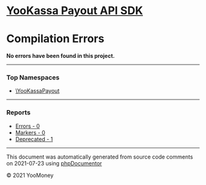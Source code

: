 # [YooKassa Payout API SDK](../home.md)

# Compilation Errors
**No errors have been found in this project.**

---

### Top Namespaces

* [\YooKassaPayout](../namespaces/yookassapayout.md)

---

### Reports
* [Errors - 0](../reports/errors.md)
* [Markers - 0](../reports/markers.md)
* [Deprecated - 1](../reports/deprecated.md)

---

This document was automatically generated from source code comments on 2021-07-23 using [phpDocumentor](http://www.phpdoc.org/)

&copy; 2021 YooMoney